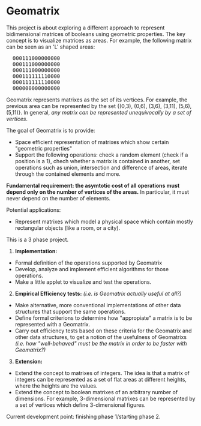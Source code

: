 Geomatrix
=========

This project is about exploring a different approach to represent bidimensional matrices of booleans using geometric properties.
The key concept is to visualize matrices as areas. For example, the following matrix can be seen as an 'L' shaped areas:

<pre>
  000111000000000
  000111000000000
  000111000000000
  000111111110000
  000111111110000
  000000000000000
</pre>

Geomatrix represents matrixes as the set of its vertices. For example, the previous area can be represented by the set {(0,3), (0,6), (3,6), (3,11), (5,6), (5,11)}. In general, *any matrix can be represented unequivocally by a set of vertices*.


The goal of Geomatrix is to provide:
- Space efficient representation of matrixes which show certain "geometric properties"
- Support the following operations: check a random element (check if a position is a 1), chech whether a matrix is contained in another, set operations such as union, intersection and difference of areas, iterate through the contained elements and more.

**Fundamental requirement: the asymtotic cost of all operations must depend only on the number of vertices of the areas.** In particular, it must never depend on the number of elements.


Potential applications:
- Represent matrixes which model a physical space which contain mostly rectangular objects (like a room, or a city).

This is a 3 phase project.

1. **Implementation:**
  - Formal definition of the operations supported by Geomatrix
  - Develop, analyze and implement efficient algorithms for those operations.
  - Make a little applet to visualize and test the operations.

2. **Empirical Efficiency tests:** *(i.e. is Geomatrix actually useful at all?)*
  - Make alternative, more conventional implementations of other data structures that support the same operations.
  - Define formal criterions to determine how "appropiate" a matrix is to be represented with a Geomatrix.
  - Carry out efficiency tests based on these criteria for the Geomatrix and other data structures, to get a notion of the usefulness of Geomatrixs *(i.e. how "well-behaved" must be the matrix in order to be faster with Geomatrix?)*

3. **Extension:**
  - Extend the concept to matrixes of integers. The idea is that a matrix of integers can be represented as a set of flat areas at different heights, where the heights are the values.
  - Extend the concept to boolean matrixes of an arbitrary number of dimensions. For example, 3-dimensional matrixes can be represented by a set of vertices which define 3-dimensional figures.

Current development point: finishing phase 1/starting phase 2.
